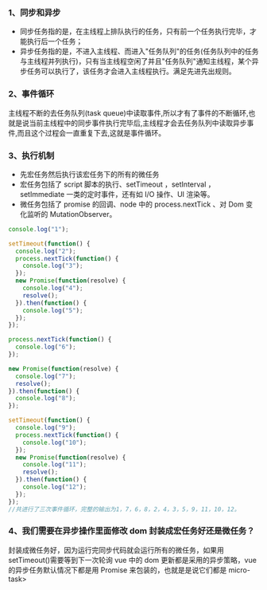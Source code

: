 ### 1、同步和异步

- 同步任务指的是，在主线程上排队执行的任务，只有前一个任务执行完毕，才能执行后一个任务；
- 异步任务指的是，不进入主线程、而进入"任务队列"的任务(任务队列中的任务与主线程并列执行)，只有当主线程空闲了并且"任务队列"通知主线程，某个异步任务可以执行了，该任务才会进入主线程执行。满足先进先出规则。

### 2、事件循环

主线程不断的去任务队列(task queue)中读取事件,所以才有了事件的不断循环,也就是说当前主线程中的同步事件执行完毕后,主线程才会去任务队列中读取异步事件,而且这个过程会一直重复下去,这就是事件循环。

### 3、执行机制

- 先宏任务然后执行该宏任务下的所有的微任务
- 宏任务包括了 script 脚本的执行、setTimeout ，setInterval ，setImmediate 一类的定时事件，还有如 I/O 操作、UI 渲染等。
- 微任务包括了 promise 的回调、node 中的 process.nextTick 、对 Dom 变化监听的 MutationObserver。

```js
console.log("1");

setTimeout(function() {
  console.log("2");
  process.nextTick(function() {
    console.log("3");
  });
  new Promise(function(resolve) {
    console.log("4");
    resolve();
  }).then(function() {
    console.log("5");
  });
});

process.nextTick(function() {
  console.log("6");
});

new Promise(function(resolve) {
  console.log("7");
  resolve();
}).then(function() {
  console.log("8");
});

setTimeout(function() {
  console.log("9");
  process.nextTick(function() {
    console.log("10");
  });
  new Promise(function(resolve) {
    console.log("11");
    resolve();
  }).then(function() {
    console.log("12");
  });
});
//共进行了三次事件循环，完整的输出为1，7，6，8，2，4，3，5，9，11，10，12。
```

### 4、我们需要在异步操作里面修改 dom 封装成宏任务好还是微任务？

封装成微任务好，因为运行完同步代码就会运行所有的微任务，如果用 setTimeout()需要等到下一次轮询 vue 中的 dom 更新都是采用的异步策略，vue 的异步任务默认情况下都是用 Promise 来包装的，也就是是说它们都是 micro-task>
